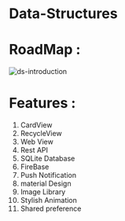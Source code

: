 # Data-Structures
# RoadMap :

![ds-introduction](https://user-images.githubusercontent.com/56038326/93023169-ee86ad00-f60e-11ea-8dae-32d08b4617fd.png)



 # Features :

1. CardView
2. RecycleView
3. Web View
4. Rest API
5. SQLite Database
6. FireBase
7. Push Notification
8. material Design
9. Image Library
10. Stylish Animation
11. Shared preference





